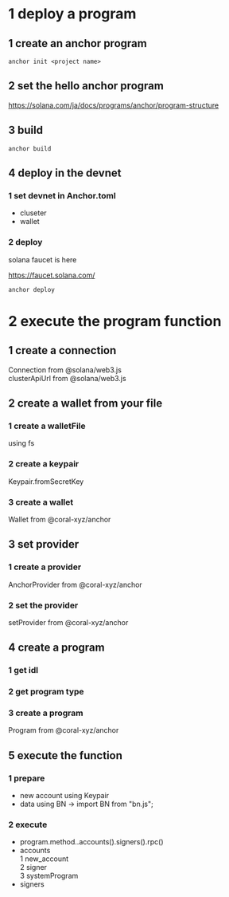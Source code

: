 # 1 deploy a program

## 1 create an anchor program

`anchor init <project name>`

## 2 set the hello anchor program

https://solana.com/ja/docs/programs/anchor/program-structure

## 3 build

`anchor build`

## 4 deploy in the devnet

### 1 set devnet in Anchor.toml

- cluseter
- wallet

### 2 deploy

solana faucet is here

https://faucet.solana.com/

`anchor deploy`

#

# 2 execute the program function

## 1 create a connection

Connection from @solana/web3.js  
clusterApiUrl from @solana/web3.js

## 2 create a wallet from your file

### 1 create a walletFile

using fs

### 2 create a keypair

Keypair.fromSecretKey

### 3 create a wallet

Wallet from @coral-xyz/anchor

## 3 set provider

### 1 create a provider

AnchorProvider from @coral-xyz/anchor

### 2 set the provider

setProvider from @coral-xyz/anchor

## 4 create a program

### 1 get idl

### 2 get program type

### 3 create a program

Program from @coral-xyz/anchor

## 5 execute the function

### 1 prepare

- new account using Keypair
- data using BN
  -> import BN from "bn.js";

### 2 execute

- program.method.<functionName>.accounts().signers().rpc()
- accounts  
  1 new_account  
  2 signer  
  3 systemProgram
- signers
